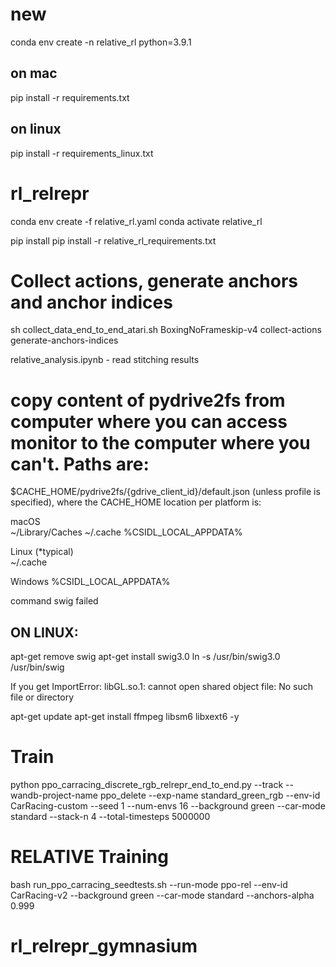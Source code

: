 # new
conda env create -n relative_rl python=3.9.1

## on mac
pip install -r requirements.txt

## on linux
pip install -r requirements_linux.txt









# rl_relrepr
conda env create -f relative_rl.yaml
conda activate relative_rl

pip install pip install -r relative_rl_requirements.txt




# Collect actions, generate anchors and anchor indices
sh collect_data_end_to_end_atari.sh BoxingNoFrameskip-v4 collect-actions generate-anchors-indices


relative_analysis.ipynb - read stitching results








# copy content of pydrive2fs from computer where you can access monitor to the computer where you can't. Paths are:
$CACHE_HOME/pydrive2fs/{gdrive_client_id}/default.json (unless profile is specified), where the CACHE_HOME location per platform is:

macOS	
~/Library/Caches	~/.cache	%CSIDL_LOCAL_APPDATA%

Linux (*typical)	
~/.cache

Windows
%CSIDL_LOCAL_APPDATA%


command swig failed
## ON LINUX:
apt-get remove swig
apt-get install swig3.0
ln -s /usr/bin/swig3.0 /usr/bin/swig

If you get
ImportError: libGL.so.1: cannot open shared object file: No such file or directory

apt-get update
apt-get install ffmpeg libsm6 libxext6  -y





# Train
python ppo_carracing_discrete_rgb_relrepr_end_to_end.py --track --wandb-project-name ppo_delete --exp-name standard_green_rgb --env-id CarRacing-custom --seed 1 --num-envs 16 --background green --car-mode standard --stack-n 4 --total-timesteps 5000000


# RELATIVE Training
bash run_ppo_carracing_seedtests.sh --run-mode ppo-rel --env-id CarRacing-v2 --background green --car-mode standard --anchors-alpha 0.999


# rl_relrepr_gymnasium
